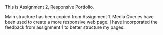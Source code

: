 This is Assignment 2, Responsive Portfolio.

Main structure has been copied from Assignment 1.
Media Queries have been used to create a more responsive web page. 
I have incorporated the feedback from assignment 1 to better structure my pages.